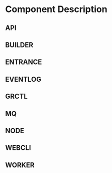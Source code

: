 # Component Description

## API

## BUILDER

## ENTRANCE

## EVENTLOG

## GRCTL

## MQ

## NODE

## WEBCLI

## WORKER